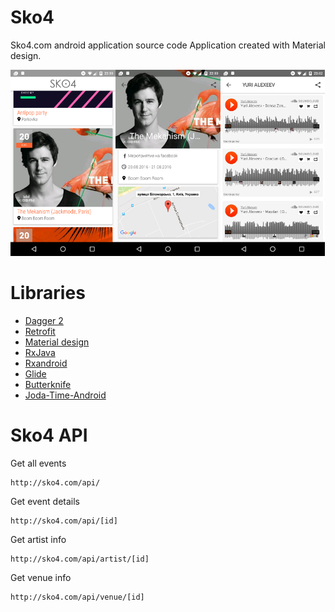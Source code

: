 # Sko4
Sko4.com android application source code
Application created with Material design.

<img src="/screenshots/device-2016-08-20-230434.png" width="33.3%"><img src="/screenshots/device-2016-08-20-230455.png" width="33.3%"><img src="/screenshots/device-2016-08-20-230715.png" width="33.3%">

# Libraries
* [Dagger 2](https://google.github.io/dagger/)
* [Retrofit](https://square.github.io/retrofit/)
* [Material design](https://design.google.com/)
* [RxJava](https://github.com/ReactiveX/RxJava)
* [Rxandroid](https://github.com/ReactiveX/RxAndroid)
* [Glide](https://github.com/bumptech/glide)
* [Butterknife](https://github.com/JakeWharton/butterknife)
* [Joda-Time-Android](https://github.com/dlew/joda-time-android)

# Sko4 API

Get all events
```
http://sko4.com/api/
```

Get event details
```
http://sko4.com/api/[id]
```

Get artist info
```
http://sko4.com/api/artist/[id]
```

Get venue info
```
http://sko4.com/api/venue/[id]
```
